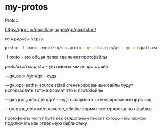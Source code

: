 # my-protos


Protoc

https://grpc.io/docs/languages/go/quickstart/

генерируем через

```bash
protoc -I proto proto/sso/sso.proto --go_out=./gen/go --go_opt=paths=source_relative --go-grpc_out=./gen/go/ --go-grpc_opt=paths=source_relative
```
-I proto - это общая папка где лежат протофайлы

proto/sso/sso.proto - указываем какой протофайл

—go_out=./gen/go - куда

—go_opt=paths=source_relati сгененрированные файлы будут использовать тот же формат что и протофайлы

—go-grpc_out=./gen/go/ - куда складывать сгенерированный grpc код

--go-grpc_opt=paths=source_relative формат сгенерированных файлов

протофайлы могут быть как отлдельный проект
который мы можем подключать как отдельную библиотеку